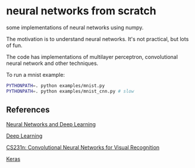# neural networks from scratch
some implementations of neural networks using numpy.

The motivation is to understand neural networks. It's not practical, but lots of fun.

The code has implementations of multilayer perceptron, convolutional neural network and other techniques.

To run a mnist example:
```sh
PYTHONPATH=. python examples/mnist.py
PYTHONPATH=. python examples/mnist_cnn.py # slow
```

## References
[Neural Networks and Deep Learning](http://neuralnetworksanddeeplearning.com/)

[Deep Learning](http://www.deeplearningbook.org/)

[CS231n: Convolutional Neural Networks for Visual Recognition](http://cs231n.github.io/)

[Keras](http://keras.io/)
